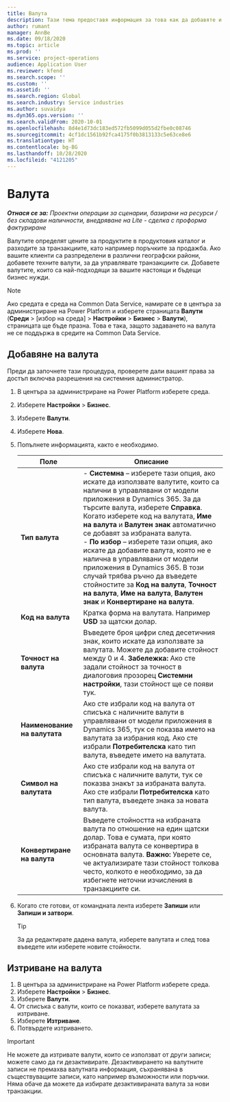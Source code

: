 ```yaml
---
title: Валута
description: Тази тема предоставя информация за това как да добавяте и премахвате типове валути в Project Operations.
author: rumant
manager: AnnBe
ms.date: 09/18/2020
ms.topic: article
ms.prod: ''
ms.service: project-operations
audience: Application User
ms.reviewer: kfend
ms.search.scope: ''
ms.custom: ''
ms.assetid: ''
ms.search.region: Global
ms.search.industry: Service industries
ms.author: suvaidya
ms.dyn365.ops.version: ''
ms.search.validFrom: 2020-10-01
ms.openlocfilehash: 8d4e1d73dc183ed572fb5099d055d2fbe0c08746
ms.sourcegitcommit: 4cf1dc1561b92fca4175f0b3813133c5e63ce8e6
ms.translationtype: HT
ms.contentlocale: bg-BG
ms.lasthandoff: 10/28/2020
ms.locfileid: "4121205"
---
```

# <a name="currency"></a>Валута

_**Отнася се за:** Проектни операции за сценарии, базирани на ресурси / без складови наличности, внедряване на Lite - сделка с проформа фактуриране_

Валутите определят цените за продуктите в продуктовия каталог и разходите за транзакциите, като например поръчките за продажба. Ако вашите клиенти са разпределени в различни географски райони, добавете техните валути, за да управлявате транзакциите си. Добавете валутите, които са най-подходящи за вашите настоящи и бъдещи бизнес нужди.  

> [!NOTE]
> Ако средата е среда на Common Data Service, намирате се в центъра за администриране на Power Platform и изберете страницата **Валути** (**Среди** > [избор на среда] > **Настройки** > **Бизнес** > **Валути**), страницата ще бъде празна. Това е така, защото задаването на валута не се поддържа в средите на Common Data Service.

## <a name="add-a-currency"></a>Добавяне на валута  
Преди да започнете тази процедура, проверете дали вашият права за достъп включва разрешения на системния администратор. 

1. В центъра за администриране на Power Platform изберете среда. 
2. Изберете **Настройки** > **Бизнес**.
3. Изберете **Валути**.  
4. Изберете **Нова**.  
5. Попълнете информацията, както е необходимо.  


   |          Поле          |                                                                                                                                                                                                                                                                                                                                                                            Описание                                                                                                                                                                                                                                                                                                                                                                            |
   |-------------------------|-------------------------------------------------------------------------------------------------------------------------------------------------------------------------------------------------------------------------------------------------------------------------------------------------------------------------------------------------------------------------------------------------------------------------------------------------------------------------------------------------------------------------------------------------------------------------------------------------------------------------------------------------------------------------------------------------------------------------------------------------------------------|
   |    **Тип валута**    | - **Системна** – изберете тази опция, ако искате да използвате валутите, които са налични в управлявани от модели приложения в Dynamics 365. За да търсите валута, изберете **Справка**. Когато изберете код на валутата, **Име на валута** и **Валутен знак** автоматично се добавят за избраната валута.<br />- **По избор** – изберете тази опция, ако искате да добавите валута, която не е налична в управлявани от модели приложения в Dynamics 365. В този случай трябва ръчно да въведете стойностите за **Код на валута**, **Точност на валута**, **Име на валута**, **Валутен знак** и **Конвертиране на валута**. |
   |    **Код на валута**    |                                                                                                                                                                                                                                                                                                                                            Кратка форма на валутата. Например **USD** за щатски долар.                                                                                                                                                                                                                                                                                                                                            |
   | **Точност на валута**  |                                                                                                                                                                                  Въведете броя цифри след десетичния знак, които искате да използвате за валутата.  Можете да добавите стойност между 0 и 4. **Забележка:** Ако сте задали стойност за точност в диалоговия прозорец **Системни настройки**, тази стойност ще се появи тук.                                                                                                                                                                                  |
   |    **Наименование на валутата**    |                                                                                                                                                                                                                                         Ако сте избрали код на валута от списъка с наличните валути в управлявани от модели приложения в Dynamics 365, тук се показва името на валутата за избрания код. Ако сте избрали **Потребителска** като тип валута, въведете името на валутата.                                                                                                                                                                                                                                          |
   |   **Символ на валутата**   |                                                                                                                                                                                                                                                                      Ако сте избрали код на валута от списъка с наличните валути, тук се показва знакът за избраната валута. Ако сте избрали **Потребителска** като тип валута, въведете знака за новата валута.                                                                                                                                                                                                                                                                       |
   | **Конвертиране на валута** |                                                                                                                                                                                                                                     Въведете стойността на избраната валута по отношение на един щатски долар. Това е сумата, при която избраната валута се конвертира в основната валута. **Важно:**  Уверете се, че актуализирате тази стойност толкова често, колкото е необходимо, за да избегнете неточни изчисления в транзакциите си.                                                                                                                                                                                                                                      |


6. Когато сте готови, от командната лента изберете **Запиши** или **Запиши и затвори**.  

   > [!TIP]
   >  За да редактирате дадена валута, изберете валутата и след това въведете или изберете новите стойности.  

## <a name="delete-a-currency"></a>Изтриване на валута  

1. В центъра за администриране на Power Platform изберете среда. 
2. Изберете **Настройки** > **Бизнес**.
3. Изберете **Валути**.  
4. От списъка с валути, които се показват, изберете валутата за изтриване.  
5. Изберете **Изтриване**.  
6. Потвърдете изтриването.  

> [!IMPORTANT]
>  Не можете да изтривате валути, които се използват от други записи; можете само да ги дезактивирате. Дезактивирането на валутните записи не премахва валутната информация, съхранявана в съществуващите записи, като например възможности или поръчки. Няма обаче да можете да избирате дезактивираната валута за нови транзакции.  
